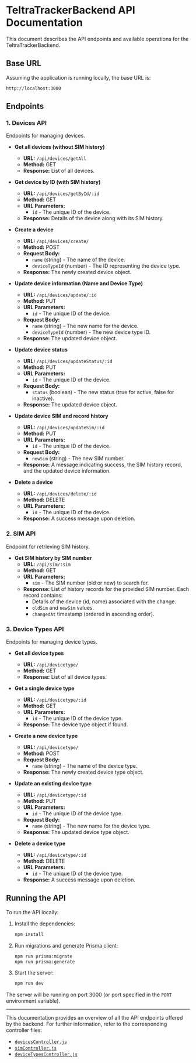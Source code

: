 # TeltraTrackerBackend API Documentation

This document describes the API endpoints and available operations for the TeltraTrackerBackend.

## Base URL

Assuming the application is running locally, the base URL is:

```
http://localhost:3000
```

## Endpoints

### 1. Devices API

Endpoints for managing devices.

-   **Get all devices (without SIM history)**
    -   **URL:** `/api/devices/getAll`
    -   **Method:** GET
    -   **Response:** List of all devices.
-   **Get device by ID (with SIM history)**

    -   **URL:** `/api/devices/getById/:id`
    -   **Method:** GET
    -   **URL Parameters:**
        -   `id` - The unique ID of the device.
    -   **Response:** Details of the device along with its SIM history.

-   **Create a device**

    -   **URL:** `/api/devices/create/`
    -   **Method:** POST
    -   **Request Body:**
        -   `name` (string) - The name of the device.
        -   `deviceTypeId` (number) - The ID representing the device type.
    -   **Response:** The newly created device object.

-   **Update device information (Name and Device Type)**

    -   **URL:** `/api/devices/update/:id`
    -   **Method:** PUT
    -   **URL Parameters:**
        -   `id` - The unique ID of the device.
    -   **Request Body:**
        -   `name` (string) - The new name for the device.
        -   `deviceTypeId` (number) - The new device type ID.
    -   **Response:** The updated device object.

-   **Update device status**

    -   **URL:** `/api/devices/updateStatus/:id`
    -   **Method:** PUT
    -   **URL Parameters:**
        -   `id` - The unique ID of the device.
    -   **Request Body:**
        -   `status` (boolean) - The new status (true for active, false for inactive).
    -   **Response:** The updated device object.

-   **Update device SIM and record history**

    -   **URL:** `/api/devices/updateSim/:id`
    -   **Method:** PUT
    -   **URL Parameters:**
        -   `id` - The unique ID of the device.
    -   **Request Body:**
        -   `newSim` (string) - The new SIM number.
    -   **Response:** A message indicating success, the SIM history record, and the updated device information.

-   **Delete a device**
    -   **URL:** `/api/devices/delete/:id`
    -   **Method:** DELETE
    -   **URL Parameters:**
        -   `id` - The unique ID of the device.
    -   **Response:** A success message upon deletion.

### 2. SIM API

Endpoint for retrieving SIM history.

-   **Get SIM history by SIM number**
    -   **URL:** `/api/sim/:sim`
    -   **Method:** GET
    -   **URL Parameters:**
        -   `sim` - The SIM number (old or new) to search for.
    -   **Response:** List of history records for the provided SIM number. Each record contains:
        -   Details of the device (id, name) associated with the change.
        -   `oldSim` and `newSim` values.
        -   `changedAt` timestamp (ordered in ascending order).

### 3. Device Types API

Endpoints for managing device types.

-   **Get all device types**

    -   **URL:** `/api/devicetype/`
    -   **Method:** GET
    -   **Response:** List of all device types.

-   **Get a single device type**

    -   **URL:** `/api/devicetype/:id`
    -   **Method:** GET
    -   **URL Parameters:**
        -   `id` - The unique ID of the device type.
    -   **Response:** The device type object if found.

-   **Create a new device type**

    -   **URL:** `/api/devicetype/`
    -   **Method:** POST
    -   **Request Body:**
        -   `name` (string) - The name of the device type.
    -   **Response:** The newly created device type object.

-   **Update an existing device type**

    -   **URL:** `/api/devicetype/:id`
    -   **Method:** PUT
    -   **URL Parameters:**
        -   `id` - The unique ID of the device type.
    -   **Request Body:**
        -   `name` (string) - The new name for the device type.
    -   **Response:** The updated device type object.

-   **Delete a device type**
    -   **URL:** `/api/devicetype/:id`
    -   **Method:** DELETE
    -   **URL Parameters:**
        -   `id` - The unique ID of the device type.
    -   **Response:** A success message upon deletion.

## Running the API

To run the API locally:

1. Install the dependencies:

    ```sh
    npm install
    ```

2. Run migrations and generate Prisma client:

    ```sh
    npm run prisma:migrate
    npm run prisma:generate
    ```

3. Start the server:

    ```sh
    npm run dev
    ```

The server will be running on port 3000 (or port specified in the `PORT` environment variable).

---

This documentation provides an overview of all the API endpoints offered by the backend. For further information, refer to the corresponding controller files:

-   [`devicesController.js`](d:\Codes\TeltraTrackerBackend\controllers\devicesController.js)
-   [`simController.js`](d:\Codes\TeltraTrackerBackend\controllers\simController.js)
-   [`deviceTypesController.js`](d:\Codes\TeltraTrackerBackend\controllers\deviceTypesController.js)
